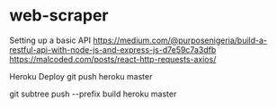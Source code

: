 # web-scraper

Setting up a basic API
https://medium.com/@purposenigeria/build-a-restful-api-with-node-js-and-express-js-d7e59c7a3dfb
https://malcoded.com/posts/react-http-requests-axios/

Heroku Deploy
git push heroku master



git subtree push --prefix build heroku master